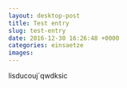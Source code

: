 ```yaml
---
layout: desktop-post
title: Test entry
slug: test-entry
date: 2016-12-30 16:26:48 +0000
categories: einsaetze
images: 
---
```

<p>lisducouj&acute;qwdksic</p>